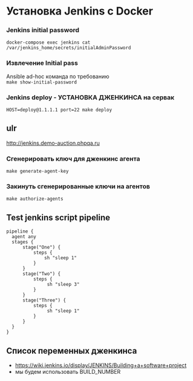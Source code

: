 # Установка Jenkins с Docker

### Jenkins initial password
`docker-compose exec jenkins cat /var/jenkins_home/secrets/initialAdminPassword`
### Извлечение Initial pass
Ansible ad-hoc команда по требованию  
`make show-initial-password`

### Jenkins deploy - УСТАНОВКА ДЖЕНКИНСА на сервак
`HOST=deploy@1.1.1.1 port=22 make deploy`

## ulr
http://jenkins.demo-auction.phpqa.ru

### Сгенерировать ключ для дженкинс агента
`make generate-agent-key`

### Закинуть сгенерированные ключи на агентов
`make authorize-agents`


## Test jenkins script pipeline
```
pipeline {
  agent any 
  stages {
      stage("One") {
          steps {
              sh "sleep 1"
          }
      }
      stage("Two") {
          steps {
               sh "sleep 3"
          }
      }
      stage("Three") {
          steps {
               sh "sleep 1"
          }
      }
  }
}
```

## Список переменных дженкинса 
- https://wiki.jenkins.io/display/JENKINS/Building+a+software+project
- мы будем использовать BUILD_NUMBER